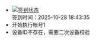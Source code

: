 - [![签到状态](https://github.com/womade/Cloud189-Actions/actions/workflows/main.yml/badge.svg?branch=main)](https://github.com/womade/Cloud189-Actions/actions/workflows/main.yml) <br> 签到时间：2025-10-28 18:43:35
- 开始执行帐号1
- 设备ID不存在，需要二次设备校验
